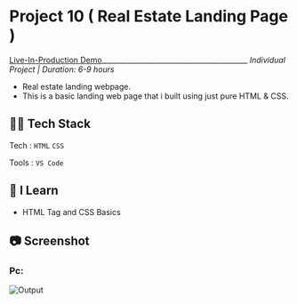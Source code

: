 # Project 10 ( Real Estate Landing Page )
[Live-In-Production Demo](https://pkrealestatelandingpage.netlify.app/)_________________________________________ _Individual Project | Duration: 6-9 hours_ <br>
- Real estate landing webpage. <br>
- This is a basic landing web page that i built using just pure HTML & CSS.

## 👨‍💻 Tech Stack
Tech : `HTML` `CSS` <br>

Tools : `VS Code`

## 📝 I Learn
- HTML Tag and CSS Basics

## 📷 Screenshot

### Pc:

<img src="./Output/RealEstate.png" alt="Output">





